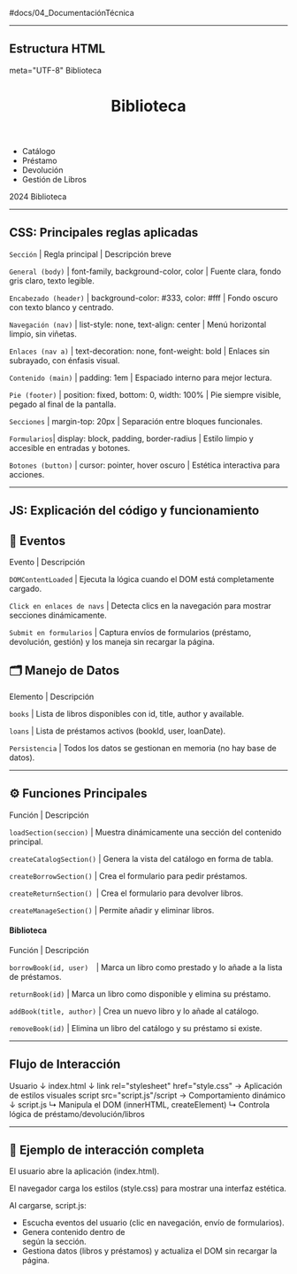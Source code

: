 #docs/04_DocumentaciónTécnica

---

## Estructura HTML

<html>
<head>
    meta="UTF-8"
    <meta name="viewport" content="width=device-width, initial-scale=1.0"
    <title>Biblioteca</title>
    <link rel="stylesheet" href="style.css">
    <script src="script.js" type="module"></script>
    <script type="importmap">
		{
            "imports": {
                "uuid": "https://cdn.jsdelivr.net/npm/uuid@9.0.1/+esm"
            }
        }
    </script>
</head>
<body>
    <header>
        <h1> Biblioteca </h1>
    </header>
    <nav>
        <ul>
            <li><a ="#" data-section="catalog">Catálogo</a></li>
            <li><a ="#" data-section="borrow">Préstamo</a></li>
            <li><a ="#" data-section="return">Devolución</a></li>
            <li><a ="#" data-section="manage">Gestión de Libros</a></li>
        </ul>
    </nav>
    <main>
		<!-- Contenido se actualizará de forma dinámica aquí -->
    </main>
    <footer>
        <p> 2024 Biblioteca</p>
    </footer>
</body>
</html>

---

## CSS: Principales reglas aplicadas

`Sección` | Regla principal | Descripción breve

``General (body)`` | font-family, background-color, color | Fuente clara, fondo gris claro, texto legible.

``Encabezado (header)`` | background-color: #333, color: #fff | Fondo oscuro con texto blanco y centrado.

``Navegación (nav)`` | list-style: none, text-align: center | Menú horizontal limpio, sin viñetas.

``Enlaces (nav a)`` | text-decoration: none, font-weight: bold | Enlaces sin subrayado, con énfasis visual.

``Contenido (main)`` | padding: 1em | Espaciado interno para mejor lectura.

``Pie (footer)`` | position: fixed, bottom: 0, width: 100% | Pie siempre visible, pegado al final de la pantalla.

``Secciones`` | margin-top: 20px | Separación entre bloques funcionales.

``Formularios``| display: block, padding, border-radius | Estilo limpio y accesible en entradas y botones.

``Botones (button)`` | cursor: pointer, hover oscuro | Estética interactiva para acciones.

---

## JS: Explicación del código y funcionamiento

## 📅 Eventos

Evento		 | 	Descripción

``DOMContentLoaded`` | Ejecuta la lógica cuando el DOM está completamente cargado.

``Click en enlaces de navs`` | Detecta clics en la navegación para mostrar secciones dinámicamente.

``Submit en formularios`` | Captura envíos de formularios (préstamo, devolución, gestión) y los maneja sin recargar la página.


## 🗂️ Manejo de Datos

Elemento 	| 	Descripción

``books`` | Lista de libros disponibles con id, title, author y available.

``loans`` | Lista de préstamos activos (bookId, user, loanDate).

``Persistencia`` | Todos los datos se gestionan en memoria (no hay base de datos).

---

## ⚙️ Funciones Principales

Función	 	|	Descripción

``loadSection(seccion)``  |  Muestra dinámicamente una sección del contenido principal.

``createCatalogSection()``	|  Genera la vista del catálogo en forma de tabla.

``createBorrowSection()``	|  Crea el formulario para pedir préstamos.

``createReturnSection()	``|  Crea el formulario para devolver libros.

``createManageSection()``	|  Permite añadir y eliminar libros.

#### Biblioteca

Función	    |	  Descripción

``borrowBook(id, user)	``|  Marca un libro como prestado y lo añade a la lista de préstamos.

``returnBook(id)``	|  Marca un libro como disponible y elimina su préstamo.

``addBook(title, author)``	|  Crea un nuevo libro y lo añade al catálogo.

``removeBook(id)``	|  Elimina un libro del catálogo y su préstamo si existe.

---

## Flujo de Interacción


Usuario
   ↓
index.html
   ↓
link rel="stylesheet" href="style.css"   →  Aplicación de estilos visuales
script src="script.js"/script        →   Comportamiento dinámico
   ↓
script.js
   ↳ Manipula el DOM (innerHTML, createElement)
   ↳ Controla lógica de préstamo/devolución/libros

---
   
## 🧩 Ejemplo de interacción completa

El usuario abre la aplicación (index.html).

El navegador carga los estilos (style.css) para mostrar una interfaz estética.

Al cargarse, script.js:

- Escucha eventos del usuario (clic en navegación, envío de formularios).
- Genera contenido dentro de <div id="content"> según la sección.
- Gestiona datos (libros y préstamos) y actualiza el DOM sin recargar la página.
